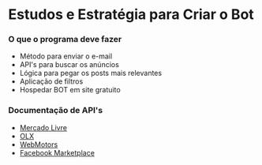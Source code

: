 # Estudos e Estratégia para Criar o Bot

### O que o programa deve fazer
- Método para enviar o e-mail
- API's para buscar os anúncios
- Lógica para pegar os posts mais relevantes
- Aplicação de filtros
- Hospedar BOT em site gratuito

### Documentação de API's
- [Mercado Livre](https://developers.mercadolivre.com.br/pt_br/api-docs-pt-br)
- [OLX](https://developers.olx.com.br/)
- [WebMotors](https://portal-webmotors.sensedia.com/api-portal/)
- [Facebook Marketplace]()